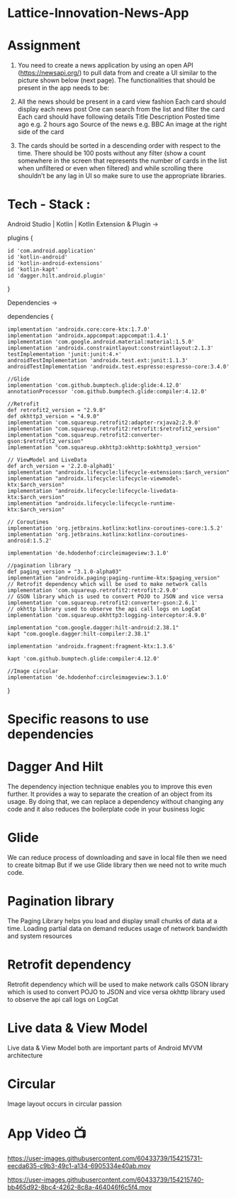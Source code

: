 # Lattice-Innovation-News-App
# Assignment
1. You need to create a news application by using an open API (https://newsapi.org/) to pull data from and create a UI similar to the picture shown below (next page). The functionalities that should be present in the app needs to be:

2. All the news should be present in a card view fashion
Each card should display each news post
One can search from the list and filter the card
Each card should have following details
Title
Description
Posted time ago e.g. 2 hours ago
Source of the news e.g. BBC
An image at the right side of the card

3. The cards should be sorted in a descending order with respect to the time. There should be 100 posts without any filter (show a count somewhere in the screen that represents the number of cards in the list when unfiltered or even when filtered)  and while scrolling there shouldn’t be any lag in UI so make sure to use the appropriate libraries.

# Tech - Stack :
Android Studio | Kotlin | Kotlin Extension & Plugin ->


plugins {

    id 'com.android.application'
    id 'kotlin-android'
    id 'kotlin-android-extensions'
    id 'kotlin-kapt'
    id 'dagger.hilt.android.plugin'

}

Dependencies -> 

dependencies {

    implementation 'androidx.core:core-ktx:1.7.0'
    implementation 'androidx.appcompat:appcompat:1.4.1'
    implementation 'com.google.android.material:material:1.5.0'
    implementation 'androidx.constraintlayout:constraintlayout:2.1.3'
    testImplementation 'junit:junit:4.+'
    androidTestImplementation 'androidx.test.ext:junit:1.1.3'
    androidTestImplementation 'androidx.test.espresso:espresso-core:3.4.0'

    //Glide
    implementation 'com.github.bumptech.glide:glide:4.12.0'
    annotationProcessor 'com.github.bumptech.glide:compiler:4.12.0'

    //Retrofit
    def retrofit2_version = "2.9.0"
    def okhttp3_version = "4.9.0"
    implementation 'com.squareup.retrofit2:adapter-rxjava2:2.9.0'
    implementation "com.squareup.retrofit2:retrofit:$retrofit2_version"
    implementation "com.squareup.retrofit2:converter-gson:$retrofit2_version"
    implementation "com.squareup.okhttp3:okhttp:$okhttp3_version"

    // ViewModel and LiveData
    def arch_version = '2.2.0-alpha01'
    implementation "androidx.lifecycle:lifecycle-extensions:$arch_version"
    implementation "androidx.lifecycle:lifecycle-viewmodel-ktx:$arch_version"
    implementation "androidx.lifecycle:lifecycle-livedata-ktx:$arch_version"
    implementation "androidx.lifecycle:lifecycle-runtime-ktx:$arch_version"

    // Coroutines
    implementation 'org.jetbrains.kotlinx:kotlinx-coroutines-core:1.5.2'
    implementation 'org.jetbrains.kotlinx:kotlinx-coroutines-android:1.5.2'

    implementation 'de.hdodenhof:circleimageview:3.1.0'

    //pagination library
    def paging_version = "3.1.0-alpha03"
    implementation "androidx.paging:paging-runtime-ktx:$paging_version"
    // Retrofit dependency which will be used to make network calls
    implementation 'com.squareup.retrofit2:retrofit:2.9.0'
    // GSON library which is used to convert POJO to JSON and vice versa
    implementation 'com.squareup.retrofit2:converter-gson:2.6.1'
    // okhttp library used to observe the api call logs on LogCat
    implementation 'com.squareup.okhttp3:logging-interceptor:4.9.0'

    implementation "com.google.dagger:hilt-android:2.38.1"
    kapt "com.google.dagger:hilt-compiler:2.38.1"

    implementation 'androidx.fragment:fragment-ktx:1.3.6'

    kapt 'com.github.bumptech.glide:compiler:4.12.0'

    //Image circular
    implementation 'de.hdodenhof:circleimageview:3.1.0'

}

# Specific reasons to use dependencies
# Dagger And Hilt
The dependency injection technique enables you to improve this even further. It provides a way to separate the creation of an object from its usage.
By doing that, we can replace a dependency without changing any code and it also reduces the boilerplate code in your business logic
    
# Glide 
We can reduce process of downloading and save in local file then we need to create bitmap
But if we use Glide library then we need not to write much code.

# Pagination library
The Paging Library helps you load and display small chunks of data at a time. Loading partial data on demand reduces usage of network bandwidth and system resources

# Retrofit dependency
Retrofit dependency which will be used to make network calls
GSON library which is used to convert POJO to JSON and vice versa
okhttp library used to observe the api call logs on LogCat

# Live data & View Model
Live data & View Model both are important parts of Android MVVM architecture

# Circular
Image layout occurs in circular passion

# App Video  📺


https://user-images.githubusercontent.com/60433739/154215731-eecda635-c9b3-49c1-a134-6905334e40ab.mov


https://user-images.githubusercontent.com/60433739/154215740-bb465d92-8bc4-4262-8c8a-464046f6c5f4.mov






